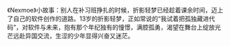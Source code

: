 《Nexmoe》小故事：别人在补习班挣扎的时候，折影轻梦已经趁着课余时间，迈上了自己的软件创作的道路。13岁的折影轻梦，正如常说的“我试着把孤独藏进代码”，对软件与未来，抱有那个年纪独有的憧憬，满腔孤勇，渴望在舞台上绽放光芒远赴异国交流，生涩的少年显得兴奋又迷茫。
